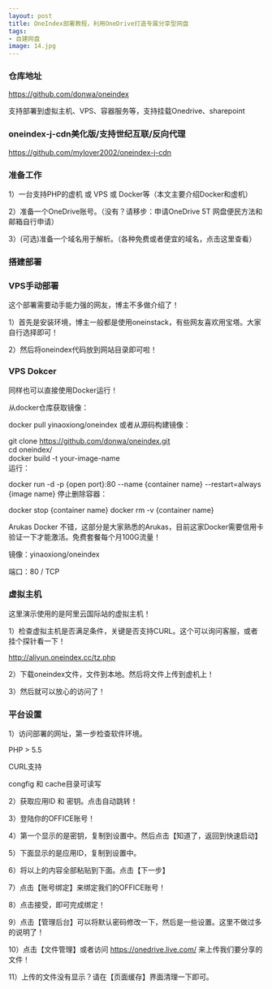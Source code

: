 ```yaml
---
layout: post
title: OneIndex部署教程，利用OneDrive打造专属分享型网盘
tags:
- 自建网盘
image: 14.jpg
---
```



### 仓库地址
https://github.com/donwa/oneindex

支持部署到虚拟主机、VPS、容器服务等，支持挂载Onedrive、sharepoint

### oneindex-j-cdn美化版/支持世纪互联/反向代理
https://github.com/mylover2002/oneindex-j-cdn


### 准备工作
1）一台支持PHP的虚机 或 VPS 或 Docker等（本文主要介绍Docker和虚机）

2）准备一个OneDrive账号。（没有？请移步：申请OneDrive 5T 网盘便民方法和邮箱自行申请）

3）(可选)准备一个域名用于解析。（各种免费或者便宜的域名，点击这里查看）

### 搭建部署

### VPS手动部署<br>
这个部署需要动手能力强的网友，博主不多做介绍了！

1）首先是安装环境，博主一般都是使用oneinstack，有些网友喜欢用宝塔。大家自行选择即可！

2）然后将oneindex代码放到网站目录即可啦！

 ### VPS Dokcer
同样也可以直接使用Docker运行！

从docker仓库获取镜像：

docker pull yinaoxiong/oneindex
或者从源码构建镜像：

git clone https://github.com/donwa/oneindex.git<br>
cd oneindex/<br>
docker build -t your-image-name<br>
运行：<br>

docker run -d -p {open port}:80 --name {container name} --restart=always {image name}
停止删除容器：

docker stop {container name}
docker rm -v {container name}
 
Arukas Docker
不错，这部分是大家熟悉的Arukas，目前这家Docker需要信用卡验证一下才能激活。免费套餐每个月100G流量！

镜像：yinaoxiong/oneindex

端口：80 / TCP


### 虚拟主机
这里演示使用的是阿里云国际站的虚拟主机！

1）检查虚拟主机是否满足条件，关键是否支持CURL。这个可以询问客服，或者挂个探针看一下！

http://aliyun.oneindex.cc/tz.php

2）下载oneindex文件，文件到本地。然后将文件上传到虚机上！

3）然后就可以放心的访问了！


### 平台设置
1）访问部署的网址，第一步检查软件环境。

PHP > 5.5

CURL支持

congfig 和 cache目录可读写

2）获取应用ID 和 密钥。点击自动跳转！

3）登陆你的OFFICE账号！

4）第一个显示的是密钥，复制到设置中。然后点击【知道了，返回到快速启动】

5）下面显示的是应用ID，复制到设置中。

6）将以上的内容全部粘贴到下面。点击【下一步】

7）点击【账号绑定】来绑定我们的OFFICE账号！

8）点击接受，即可完成绑定！

9）点击【管理后台】可以将默认密码修改一下，然后是一些设置。这里不做过多的说明了！

10）点击【文件管理】或者访问 https://onedrive.live.com/ 来上传我们要分享的文件！

11）上传的文件没有显示？请在【页面缓存】界面清理一下即可。

